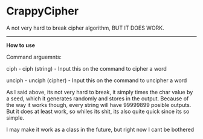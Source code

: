 # CrappyCipher
A not very hard to break cipher algorithm, BUT IT DOES WORK.

----
**How to use**

Command arguemnts:

ciph - ciph (string) - Input this on the command to cipher a word
  
unciph - unciph (cipher) - Input this on the command to uncipher a word
  
As I said above, its not very hard to break, it simply times the char value by a seed, which it generates randomly and stores in the output. Because of the way it works though, every string will have 99999899 posible outputs.
But it does at least work, so whiles its shit, its also quite quick since its so simple.

I may make it work as a class in the future, but right now I cant be bothered
